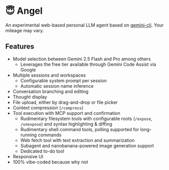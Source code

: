 # 😇 Angel

An experimental web-based personal LLM agent based on [gemini-cli]. Your mileage may vary.

[gemini-cli]: https://github.com/google-gemini/gemini-cli/

## Features

* Model selection between Gemini 2.5 Flash and Pro among others
  - Leverages the free tier available through Gemini Code Assist via Google
* Multiple sessions and workspaces
  - Configurable system prompt per session
  - Automatic session name inference
* Conversation branching and editing
* Thought display
* File upload, either by drag-and-drop or file picker
* Context compression (`/compress`)
* Tool execution with MCP support and confirmation
  - Rudimentary filesystem tools with configurable roots (`/expose`, `/unexpose`) and syntax highlighting & diffing
  - Rudimentary shell command tools, polling supported for long-running commands
  - Web fetch tool with text extraction and summarization
  - Subagent and nanobanana-powered image generation support
  - Dedicated to-do tool
* Responsive UI
* 100% vibe-coded because why not
